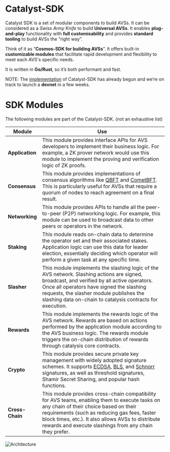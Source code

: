 # Catalyst-SDK

Catalyst SDK is a set of modular components to build AVSs. It can be considered as a _Swiss Army Knife_ to build **Universal AVSs**. It enables **plug-and-play** functionality with **full customisability** and provides **standard tooling** to build AVSs the “right way”.

Think of it as “**Cosmos-SDK for building AVSs**”. It offers built-in **customizable modules** that facilitate rapid development and flexibility to meet each AVS's specific needs.

It is written in **Go/Rust**, so it’s both performant and fast.

NOTE: The [implementation](https://github.com/0xcatalysis/catalyst-sdk) of Catalyst-SDK has already begun and we’re on track to launch a **devnet** in a few weeks.

# SDK Modules

The following modules are part of the Catalyst-SDK. (not an exhaustive list)

| **Module**      | **Use**                                                                                                                                                                                                                                                                                                                                                                                                                         |
| --------------- | ------------------------------------------------------------------------------------------------------------------------------------------------------------------------------------------------------------------------------------------------------------------------------------------------------------------------------------------------------------------------------------------------------------------------------- |
| **Application** | This module provides interface APIs for AVS developers to implement their business logic. For example, a ZK prover network would use this module to implement the proving and verification logic of ZK proofs.                                                                                                                                                                                                                  |
| **Consensus**   | This module provides implementations of consensus algorithms like [QBFT](https://docs.goquorum.consensys.io/configure-and-manage/configure/consensus-protocols/qbft) and [CometBFT](https://docs.cometbft.com/v0.37/introduction/what-is-cometbft). This is particularly useful for AVSs that require a quorum of nodes to reach agreement on a final result.                                                                   |
| **Networking**  | This module provides APIs to handle all the peer-to-peer (P2P) networking logic. For example, this module can be used to broadcast data to other peers or operators in the network.                                                                                                                                                                                                                                             |
| **Staking**     | This module reads on-chain data to determine the operator set and their associated stakes. Application logic can use this data for leader election, essentially deciding which operator will perform a given task at any specific time.                                                                                                                                                                                         |
| **Slasher**     | This module implements the slashing logic of the AVS network. Slashing actions are signed, broadcast, and verified by all active operators. Once all operators have signed the slashing requests, the slasher module publishes the slashing data on-chain to catalysis contracts for execution.                                                                                                                                 |
| **Rewards**     | This module implements the rewards logic of the AVS network. Rewards are based on actions performed by the application module according to the AVS business logic. The rewards module triggers the on-chain distribution of rewards through catalysis core contracts.                                                                                                                                                           |
| **Crypto**      | This module provides secure private key management with widely adopted signature schemes. It supports [ECDSA](https://en.wikipedia.org/wiki/Elliptic_Curve_Digital_Signature_Algorithm), [BLS](https://eth2book.info/capella/part2/building_blocks/signatures/), and [Schnorr](https://en.wikipedia.org/wiki/Schnorr_signature) signatures, as well as threshold signatures, Shamir Secret Sharing, and popular hash functions. |
| **Cross-Chain** | This module provides cross-chain compatibility for AVS teams, enabling them to execute tasks on any chain of their choice based on their requirements (such as reducing gas fees, faster block times, etc.). It also allows AVSs to distribute rewards and execute slashings from any chain they prefer.                                                                                                                        |

![Architecture](./arch.png)
